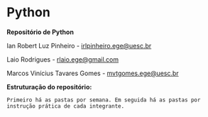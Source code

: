 # Python

**Repositório de Python**

  Ian Robert Luz Pinheiro - irlpinheiro.ege@uesc.br

  Laio Rodrigues - rlaio.ege@gmail.com

  Marcos Vinícius Tavares Gomes - mvtgomes.ege@uesc.br
  
  **Estruturação do repositório:**
  
    Primeiro há as pastas por semana. Em seguida há as pastas por instrução prática de cada integrante.

